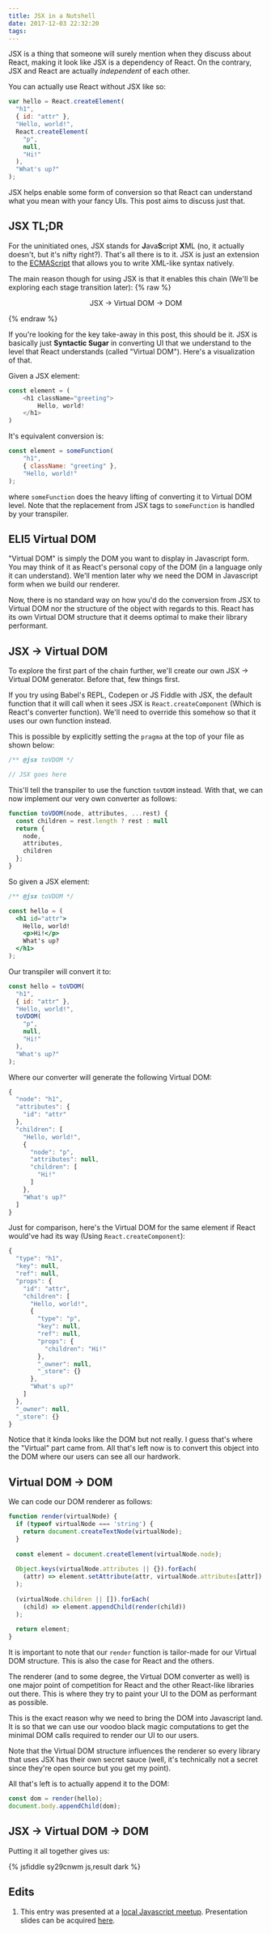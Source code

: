 ```yaml
---
title: JSX in a Nutshell
date: 2017-12-03 22:32:20
tags:
---
```



JSX is a thing that someone will surely mention when they discuss about React, making it look like JSX is a dependency of React. On the contrary, JSX and React are actually _independent_ of each other. 

You can actually use React without JSX like so: 

``` javascript
var hello = React.createElement(
  "h1",
  { id: "attr" },
  "Hello, world!",
  React.createElement(
    "p",
    null,
    "Hi!"
  ),
  "What's up?"
);
```

JSX helps enable some form of conversion so that React can understand what you mean with your fancy UIs. This post aims to discuss just that.

## JSX TL;DR

For the uninitiated ones, JSX stands for **J**ava**S**cript **X**ML (no, it actually doesn't, but it's nifty right?). That's all there is to it. JSX is just an extension to the [ECMAScript](https://stackoverflow.com/a/30113184) that allows you to write XML-like syntax natively.

The main reason though for using JSX is that it enables this chain (We'll be exploring each stage transition later):
{% raw %}
    <p style="text-align: center;">
        JSX -> Virtual DOM -> DOM
    </p>
{% endraw %}

If you're looking for the key take-away in this post, this should be it. JSX is basically just **Syntactic Sugar** in converting UI that we understand to the level that React understands (called "Virtual DOM"). Here's a visualization of that. 

Given a JSX element:

``` javascript
const element = (
    <h1 className="greeting">
        Hello, world!
    </h1>
)
```

It's equivalent conversion is:

``` javascript
const element = someFunction(
    "h1",
    { className: "greeting" },
    "Hello, world!"
);
```

where `someFunction` does the heavy lifting of converting it to Virtual DOM level. Note that the replacement from JSX tags to `someFunction` is handled by your transpiler.

## ELI5 Virtual DOM

"Virtual DOM" is simply the DOM you want to display in Javascript form. You may think of it as React's personal copy of the DOM (in a language only it can understand). We'll mention later why we need the DOM in Javascript form when we build our renderer.

Now, there is no standard way on how you'd do the conversion from JSX to Virtual DOM nor the structure of the object with regards to this. React has its own Virtual DOM structure that it deems optimal to make their library performant.

## JSX -> Virtual DOM

To explore the first part of the chain further, we'll create our own JSX -> Virtual DOM generator. Before that, few things first.

If you try using Babel's REPL, Codepen or JS Fiddle with JSX, the default function that it will call when it sees JSX is `React.createComponent` (Which is React's converter function). We'll need to override this somehow so that it uses our own function instead.

This is possible by explicitly setting the `pragma` at the top of your file as shown below:

``` javascript
/** @jsx toVDOM */

// JSX goes here

```

This'll tell the transpiler to use the function `toVDOM` instead. With that, we can now implement our very own converter as follows:

``` javascript
function toVDOM(node, attributes, ...rest) {
  const children = rest.length ? rest : null
  return {
    node,
    attributes,
    children
  };
}
```

So given a JSX element:

``` jsx
/** @jsx toVDOM */

const hello = (
  <h1 id="attr">
    Hello, world!
    <p>Hi!</p>
    What's up?
  </h1>
);
```

Our transpiler will convert it to:

``` javascript
const hello = toVDOM(
  "h1",
  { id: "attr" },
  "Hello, world!",
  toVDOM(
    "p",
    null,
    "Hi!"
  ),
  "What's up?"
);
```

Where our converter will generate the following Virtual DOM:

``` javascript
{
  "node": "h1",
  "attributes": {
    "id": "attr"
  },
  "children": [
    "Hello, world!",
    {
      "node": "p",
      "attributes": null,
      "children": [
        "Hi!"
      ]
    },
    "What's up?"
  ]
}
```

Just for comparison, here's the Virtual DOM for the same element if React would've had its way (Using `React.createComponent`):

``` javascript
{
  "type": "h1",
  "key": null,
  "ref": null,
  "props": {
    "id": "attr",
    "children": [
      "Hello, world!",
      {
        "type": "p",
        "key": null,
        "ref": null,
        "props": {
          "children": "Hi!"
        },
        "_owner": null,
        "_store": {}
      },
      "What's up?"
    ]
  },
  "_owner": null,
  "_store": {}
}
```

Notice that it kinda looks like the DOM but not really. I guess that's where the "Virtual" part came from. All that's left now is to convert this object into the DOM where our users can see all our hardwork.

## Virtual DOM -> DOM

We can code our DOM renderer as follows:

``` javascript
function render(virtualNode) {
  if (typeof virtualNode === 'string') {
    return document.createTextNode(virtualNode);
  }
  
  const element = document.createElement(virtualNode.node);
  
  Object.keys(virtualNode.attributes || {}).forEach(
    (attr) => element.setAttribute(attr, virtualNode.attributes[attr])
  );
  
  (virtualNode.children || []).forEach(
    (child) => element.appendChild(render(child))
  );
  
  return element;
}
```

It is important to note that our `render` function is tailor-made for our Virtual DOM structure. This is also the case for React and the others.

The renderer (and to some degree, the Virtual DOM converter as well) is one major point of competition for React and the other React-like libraries out there. This is where they try to paint your UI to the DOM as performant as possible. 

This is the exact reason why we need to bring the DOM into Javascript land. It is so that we can use our voodoo black magic computations to get the minimal DOM calls required to render our UI to our users.

Note that the Virtual DOM structure influences the renderer so every library that uses JSX has their own secret sauce (well, it's technically not a secret since they're open source but you get my point).

All that's left is to actually append it to the DOM:

``` javascript
const dom = render(hello);
document.body.appendChild(dom);
```

## JSX -> Virtual DOM -> DOM

Putting it all together gives us:

{% jsfiddle sy29cnwm js,result dark %}

## Edits

1. This entry was presented at a [local Javascript meetup](https://www.meetup.com/ManilaJavaScript/events/242890430/). Presentation slides can be acquired [here](jsx_in_a_nutshell.pdf).
